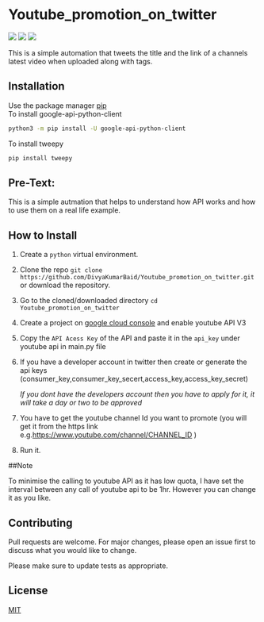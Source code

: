 # Youtube_promotion_on_twitter

<p align="left">
<a href="https://github.com/DivyaKumarBaid/Youtube_promotion_on_twitter/blob/main/LICENSE" alt="Lisence"><img src="https://img.shields.io/github/license/DivyaKumarBaid/Youtube_promotion_on_twitter"></a> <a href="https://github.com/DivyaKumarBaid/Youtube_promotion_on_twitter/issues" alt="Issues"><img src="https://img.shields.io/github/issues/DivyaKumarBaid/Youtube_promotion_on_twitter"></a> <a href="https://twitter.com/DivyakumarBaid1?s=09" alt="Twiter-Follow"><img src="https://img.shields.io/twitter/url?url=https%3A%2F%2Fgithub.com%2FDivyaKumarBaid%2FYoutube_promotion_on_twitter"></a>
</p>

This is a simple automation that tweets the title and the link of a channels latest video when uploaded along with tags.

## Installation

Use the package manager [pip](https://pip.pypa.io/en/stable/) \
To install google-api-python-client

```bash
python3 -m pip install -U google-api-python-client
```
To install tweepy
```bash
pip install tweepy
```

## Pre-Text:


This is a simple autmation that helps to understand how API works and how to use them on a real life example.

## How to Install

1. Create a ```python``` virtual environment.
2. Clone the repo ```git clone https://github.com/DivyaKumarBaid/Youtube_promotion_on_twitter.git``` or download the repository.
3. Go to the cloned/downloaded directory ``` cd Youtube_promotion_on_twitter ``` 
4. Create a project on [google cloud console](https://console.cloud.google.com/) and enable youtube API V3
5. Copy the ``API Acess Key`` of the API and paste it in the ``api_key`` under youtube api in main.py file
6. If you have a developer account in twitter then create or generate the api keys (consumer_key,consumer_key_secert,access_key,access_key_secret)
      
      *If you dont have the developers account then you have to apply for it, it will take a day or two to be approved*
      
7. You have to get the youtube channel Id you want to promote (you will get it from the https link e.g.https://www.youtube.com/channel/CHANNEL_ID )
8. Run it.

##Note 

To minimise the calling to youtube API as it has low quota, I have set the interval between any call of youtube api to be 1hr. However you can change it as you like.

## Contributing

Pull requests are welcome. For major changes, please open an issue first to discuss what you would like to change.

Please make sure to update tests as appropriate.

## License
[MIT](https://choosealicense.com/licenses/mit/)
